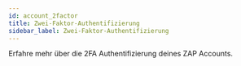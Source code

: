 ```yaml
---
id: account_2factor
title: Zwei-Faktor-Authentifizierung
sidebar_label: Zwei-Faktor-Authentifizierung
---
```


Erfahre mehr über die 2FA Authentifizierung deines ZAP Accounts.